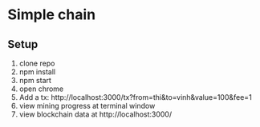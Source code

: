 # Simple chain

## Setup
1. clone repo
2. npm install
3. npm start
4. open chrome
5. Add a tx: http://localhost:3000/tx?from=thi&to=vinh&value=100&fee=1
6. view mining progress at terminal window
7. view blockchain data at http://localhost:3000/
